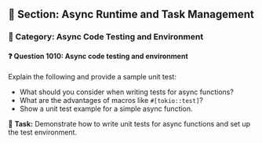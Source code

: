 ## 📘 Section: Async Runtime and Task Management  
### 🔹 Category: Async Code Testing and Environment  
#### ❓ Question 1010: Async code testing and environment

Explain the following and provide a sample unit test:

- What should you consider when writing tests for async functions?
- What are the advantages of macros like `#[tokio::test]`?
- Show a unit test example for a simple async function.

🔧 **Task:** Demonstrate how to write unit tests for async functions and set up the test environment.

